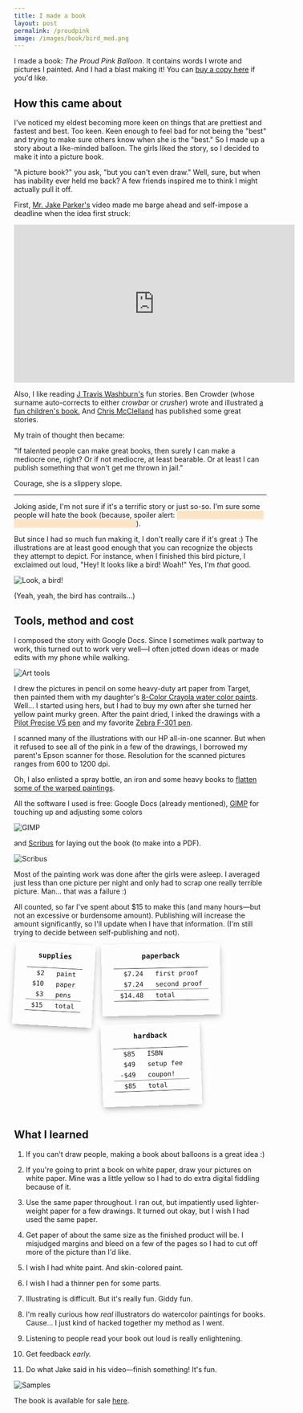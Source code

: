 ```yaml
---
title: I made a book
layout: post
permalink: /proudpink
image: /images/book/bird_med.png
---
```


<style>
.spoiler {
    cursor: pointer;
    color: bisque;
    background-color: bisque;
    -webkit-user-select: none;  /* Chrome all / Safari all */
    -moz-user-select: none;     /* Firefox all */
    -ms-user-select: none;      /* IE 10+ */
    user-select: none;
}
.spoiler:focus {
    color: inherit;
    background-color: inherit;
    outline: none;
}
</style>

<script>
$(function() {
    $('a[href^=http]').each(function() {
        if (this.href.indexOf(location.hostname) === -1) {
            $(this).attr({
                target: "_blank",
                title: "Opens in a new window",
                rel: "noopener noreferrer",
            });
        }
    })
});
</script>

I made a book: *The Proud Pink Balloon*.  It contains words I wrote and pictures I painted.  And I had a blast making it!  You can <a href="http://www.theproudpinkballoon.com">buy a copy here</a> if you'd like.

## How this came about

I've noticed my eldest becoming more keen on things that are prettiest and fastest and best.  Too keen.  Keen enough to feel bad for not being the "best" and trying to make sure others know when she is the "best."  So I made up a story about a like-minded balloon.  The girls liked the story, so I decided to make it into a picture book.

"A picture book?" you ask, "but you can't even draw."  Well, sure, but when has inability ever held me back?  A few friends inspired me to think I might actually pull it off.

First, [Mr. Jake Parker's](http://mrjakeparker.com/) video made me barge ahead and self-impose a deadline when the idea first struck:

<iframe width="560" height="315" style="margin: 0 auto;" src="https://www.youtube.com/embed/lRtV-ugIT0k" frameborder="0" allowfullscreen></iframe>

Also, I like reading [J Travis Washburn's](http://www.jwashburn.com/) fun stories.  Ben Crowder (whose surname auto-corrects to either *crowbar* or *crusher*) wrote and illustrated [a fun children's book.](http://bencrowder.net/books/picture-books/the-circle-book/)  And [Chris McClelland](http://theprovocanyonreview.net/about-us.html) has published some great stories.

My train of thought then became:

"If talented people can make great books, then surely I can make a mediocre one, right?  Or if not mediocre, at least bearable. Or at least I can publish something that won't get me thrown in jail."

Courage, she is a slippery slope.

---

Joking aside, I'm not sure if it's a terrific story or just so-so. I'm sure some people will hate the book (because, spoiler alert: <span class="spoiler" tabindex="0">if you've ever seen a child with a balloon, you know how it ends</span>).

But since I had so much fun making it, I don't really care if it's great :) The illustrations are at least good enough that you can recognize the objects they attempt to depict.  For instance, when I finished this bird picture, I exclaimed out loud, "Hey! It looks like a bird! Woah!" Yes, I'm *that* good.

![Look, a bird!](/images/book/bird_med.png)

(Yeah, yeah, the bird has contrails...)



## Tools, method and cost

I composed the story with Google Docs.  Since I sometimes walk partway to work, this turned out to work very well&mdash;I often jotted down ideas or made edits with my phone while walking.

![Art tools](/images/book/arttools_med.png)

I drew the pictures in pencil on some heavy-duty art paper from Target, then painted them with my daughter's [8-Color Crayola water color paints](http://www.target.com/p/crayola-8ct-watercolor-painting-kit-multicolor/-/A-14151836).  Well... I started using hers, but I had to buy my own after she turned her yellow paint murky green.  After the paint dried, I inked the drawings with a [Pilot Precise V5 pen](https://www.amazon.com/Pilot-Precise-Stick-Rolling-35334/dp/B00006IEBI) and my favorite [Zebra F-301 pen](https://www.amazon.com/Zebra-Stainless-Retractable-Pen-27112/dp/B001JT1ADW).

I scanned many of the illustrations with our HP all-in-one scanner.  But when it refused to see all of the pink in a few of the drawings, I borrowed my parent's Epson scanner for those.  Resolution for the scanned pictures ranges from 600 to 1200 dpi.

Oh, I also enlisted a spray bottle, an iron and some heavy books to [flatten some of the warped paintings](https://www.youtube.com/watch?v=tL6fxMgtU9A).

All the software I used is free:  Google Docs (already mentioned), [GIMP](https://www.gimp.org/) for touching up and adjusting some colors

![GIMP](/images/book/gimp.png)

and [Scribus](https://www.scribus.net/) for laying out the book (to make into a PDF).

![Scribus](/images/book/scribus.png)

Most of the painting work was done after the girls were asleep.  I averaged just less than one picture per night and only had to scrap one really terrible picture.  Man... that was a failure :)

All counted, so far I've spent about $15 to make this (and many hours&mdash;but not an excessive or burdensome amount).  Publishing will increase the amount significantly, so I'll update when I have that information. (I'm still trying to decide between self-publishing and not).

<!-- Since I wanted a hardcover copy, the most expensive part of this process was publishing.  I used [Ingram Spark](http://www.ingramspark.com/).  If I'd wanted a softcover, I could have published using Amazon's CreateSpace for free.
-->

<style>
div.receipt {
  padding: 1rem 1.5rem;
  box-shadow: 0px 5px 13px -3px rgba(0,0,0,0.4);
  display: inline-block;
  margin-bottom: 1rem;
  margin-right: 1rem;
  font-family: monospace;
  float: left;
  background: url(/images/book/paper.jpg);
}
div.receipt .title {
  font-weight: bold;
  text-align: center;
  margin-bottom: 1rem;
}
div.receipt table {
  border-collapse: collapse;
}
div.receipt table td {
  padding: 3px 12px;
}
div.receipt table td:first-child {
  text-align: right;
}
div.receipt table tr.section td {
  border-top: 1px solid rgba(0,0,0,0.5);
}
</style>

<div class="receipt" style="transform: rotateZ(3deg);">
  <div class="title">supplies</div>
  <table class="receipt">
    <tr>
      <td>$2</td>
      <td>paint</td>
    </tr>
    <tr>
      <td>$10</td>
      <td>paper</td>
    </tr>
    <tr>
      <td>$3</td>
      <td>pens</td>
    </tr>
    <tr class="section">
      <td>$15</td>
      <td>total</td>
    </tr>
  </table>
</div>

<div class="receipt" style="transform: rotateZ(-1deg);">
  <div class="title">paperback</div>
  <table>
    <tr>
      <td>$7.24</td>
      <td>first proof</td>
    </tr>
    <tr>
      <td>$7.24</td>
      <td>second proof</td>
    </tr>
    <tr class="section">
      <td>$14.48</td>
      <td>total</td>
    </tr>
  </table>
</div>

<div class="receipt" style="transform: rotateZ(-2deg);">
  <div class="title">hardback</div>
  <table>
    <tr>
      <td>$85</td>
      <td>ISBN</td>
    </tr>
    <tr>
      <td>$49</td>
      <td>setup fee</td>
    </tr>
    <tr>
      <td>-$49</td>
      <td>coupon!</td>
    </tr>
    <tr class="section">
      <td>$85</td>
      <td>total</td>
    </tr>
  </table>
</div>

<div style="clear: both; margin-bottom: 1rem;"></div>


## What I learned

1. If you can't draw people, making a book about balloons is a great idea :)

1. If you're going to print a book on white paper, draw your pictures on white paper.  Mine was a little yellow so I had to do extra digital fiddling because of it.

1. Use the same paper throughout.  I ran out, but impatiently used lighter-weight paper for a few drawings.  It turned out okay, but I wish I had used the same paper.

1. Get paper of about the same size as the finished product will be.  I misjudged margins and bleed on a few of the pages so I had to cut off more of the picture than I'd like.

1. I wish I had white paint.  And skin-colored paint.

1. I wish I had a thinner pen for some parts.

1. Illustrating is difficult.  But it's really fun.  Giddy fun.

1. I'm really curious how *real* illustrators do watercolor paintings for books.  Cause... I just kind of hacked together my method as I went.

1. Listening to people read your book out loud is really enlightening.

1. Get feedback *early.*

1. Do what Jake said in his video&mdash;finish something!  It's fun.

![Samples](/images/book/severalpics_med.png)

The book is available for sale <a href="http://www.theproudpinkballoon.com">here</a>.
